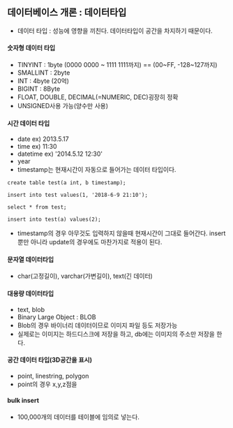 데이터베이스 개론 : 데이터타입
---

- 데이터 타입 : 성능에 영향을 끼친다. 데이터타입이 공간을 차지하기 때문이다.

#### 숫자형 데이터 타입

- TINYINT : 1byte (0000 0000 ~ 1111 1111까지) == (00~FF, -128~127까지)
- SMALLINT : 2byte
- INT : 4byte (20억)
- BIGINT : 8Byte
- FLOAT, DOUBLE, DECIMAL(=NUMERIC, DEC)굉장히 정확
- UNSIGNED사용 가능(양수만 사용)

#### 시간 데이터 타입

- date ex) 2013.5.17
- time ex) 11:30
- datetime ex) '2014.5.12 12:30'
- year
- timestamp는 현재시간이 자동으로 들어가는 데이터 타입이다.

```
create table test(a int, b timestamp);

insert into test values(1, '2018-6-9 21:10');

select * from test;

insert into test(a) values(2);
```
- timestamp의 경우 아무것도 입력하지 않을때 현재시간이 그대로 들어간다. insert뿐만 아니라 update의 경우에도 마찬가지로 적용이 된다.

#### 문자열 데이터타입
- char(고정길이), varchar(가변길이), text(긴 데이터)

#### 대용량 데이터타입
- text, blob
- Binary Large Object : BLOB
- Blob의 경우 바이너리 데이터이므로 이미지 파일 등도 저장가능
- 실제로는 이미지는 하드디스크에 저장을 하고, db에는 이미지의 주소만 저장을 한다.

#### 공간 데이터 타입(3D공간을 표시)
- point, linestring, polygon
- point의 경우 x,y,z점을 

#### bulk insert
- 100,000개의 데이터를 테이블에 임의로 넣는다.